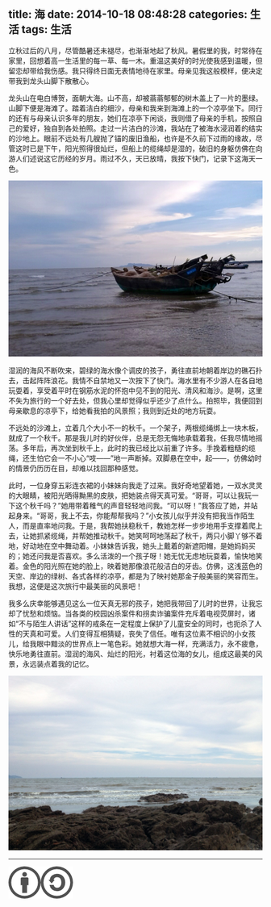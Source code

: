 title: 海
date: 2014-10-18 08:48:28
categories: 生活
tags: 生活
---

立秋过后的八月，尽管酷暑还未褪尽，也渐渐地起了秋风。暑假里的我，时常待在家里，回想着高一生活里的每一草、每一木。重温这美好的时光使我感到温暖，但留恋却带给我伤感。我只得终日面无表情地待在家里。母亲见我这般模样，便决定带我到龙头山脚下散散心。

龙头山在电白博贺，面朝大海。山不高，却被蓊蓊郁郁的树木盖上了一片的墨绿。山脚下便是海滩了。踏着洁白的细沙，母亲和我来到海滩上的一个凉亭坐下。同行的还有与母亲认识多年的朋友，她们在凉亭下闲谈，我则借了母亲的手机，按照自己的爱好，独自到各处拍照。走过一片洁白的沙滩，我站在了被海水浸润着的结实的沙地上。眼前不远处有几艘抛了锚的废旧渔船，也许是不久前下过雨的缘故，尽管这时已是下午，阳光照得很灿烂，但船上的缆绳却是湿的，破旧的身躯仿佛在向游人们述说这它历经的岁月。雨过不久，天已放晴，我按下快门，记录下这海天一色。

![船](/img/2014/sea/boat.jpg)

<!-- more -->

湿润的海风不断吹来，碧绿的海水像个调皮的孩子，勇往直前地朝着岸边的礁石扑去，击起阵阵浪花。我情不自禁地又一次按下了快门。海水里有不少游人在各自地玩耍着，享受着平时在钢筋水泥的怀抱中见不到的阳光、清风和海沙。是啊，这里不失为旅行的一个好去处，但我心里却觉得似乎还少了点什么。拍照毕，我便回到母亲歇息的凉亭下，给她看我拍的风景照；我则到近处的地方玩耍。

不远处的沙滩上，立着几个大小不一的秋千。一个架子，两根缆绳绑上一块木板，就成了一个秋千。那是我儿时的好伙伴，总是无怨无悔地承载着我，任我尽情地摇荡。多年后，再次坐到秋千上，此时的我已经比以前重了许多。手挽着粗糙的缆绳，还生怕它会一不小心“吱——”地一声断掉。双脚悬在空中，起——，仿佛幼时的情景仍历历在目，却难以找回那种感觉。

此时，一位身穿五彩连衣裙的小妹妹向我走了过来。我好奇地望着她，一双水灵灵的大眼睛，被阳光晒得黝黑的皮肤，把她装点得天真可爱。“哥哥，可以让我玩一下这个秋千吗？”她用带着稚气的声音轻轻地问我。“可以呀！”我答应了她，并站起身来。“哥哥，我上不去，你能帮帮我吗？”小女孩儿似乎并没有把我当作陌生人，而是直率地问我。于是，我帮她扶稳秋千，教她怎样一步步地用手支撑着爬上去，让她抓紧缆绳，并帮她推动秋千。她笑呵呵地荡起了秋千，两只小脚丫够不着地，好动地在空中舞动着。小妹妹告诉我，她头上戴着的新遮阳帽，是她妈妈买的；她还问我是否喜欢。多么活泼的一个孩子呀！她无忧无虑地玩耍着，愉快地笑着。金色的阳光照在她的脸上，映着她那像浪花般洁白的牙齿。仿佛，这浅蓝色的天空、岸边的绿树、各式各样的凉亭，都是为了映衬她那金子般美丽的笑容而生。我想，这便是这次旅行中最美丽的风景吧！

我多么庆幸能够遇见这么一位天真无邪的孩子，她把我带回了儿时的世界，让我忘却了忧愁和烦恼。当各类的校园凶杀案件和拐卖诈骗案件充斥着电视荧屏时，诸如“不与陌生人讲话”这样的戒条在一定程度上保护了儿童安全的同时，也扼杀了人性的天真和可爱。人们变得互相猜疑，丧失了信任。唯有这位素不相识的小女孩儿，给我眼中黯淡的世界点上一笔色彩。她就想大海一样，充满活力，永不疲惫，快乐地勇往直前。湿润的海风、灿烂的阳光，衬着这位海的女儿，组成这最美的风景，永远装点着我的记忆。

![海](/img/2014/sea/sea.jpg)

---

[![本文以 CC BY-SA 3.0 CN 协议发布](/img/cc-by-sa.png "左侧图案的原来源由 Wikimedia 用户 Sting 创作并以 CC BY 2.5 协议授权；右侧图案的原来源由 Creative Commons 创作并以 CC BY 2.0 协议授权。")](https://creativecommons.org/licenses/by-sa/3.0/cn/)